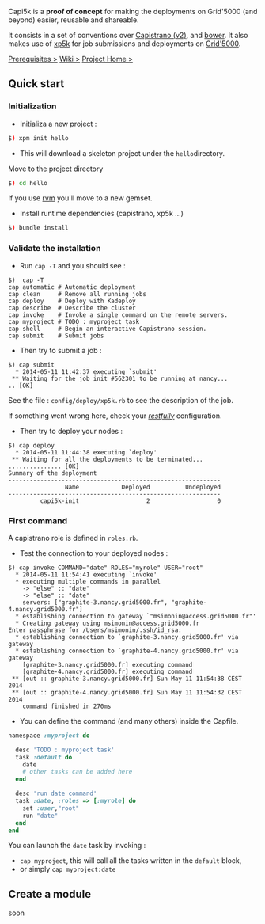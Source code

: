 Capi5k is a **proof of concept** for making the deployments on Grid'5000
(and beyond) easier, reusable and shareable.

It consists in a set of conventions over [Capistrano (v2)](https://github.com/capistrano),
and [bower](http://bower.io/). It also makes use of
[xp5k](https://github.com/pmorillo/xp5k) for job submissions and deployments
on [Grid'5000](https://grid5000.fr).

[Prerequisites >](https://github.com/capi5k/capi5k/wiki/Prerequisites)
[Wiki >](https://github.com/capi5k/capi5k/wiki)
[Project Home >](https://github.com/capi5k)

## Quick start

### Initialization

* Initializa a new project :

```bash
$) xpm init hello
```

* This will download a skeleton project under the ```hello```directory.

Move to the project directory

```bash
$) cd hello
```
If you use [rvm](http://rvm.io) you'll move to a new gemset.

* Install runtime dependencies (capistrano, xp5k ...)

```bash
$) bundle install
```

### Validate the installation

* Run ``` cap -T ``` and you should see :

```
$)  cap -T
cap automatic # Automatic deployment
cap clean     # Remove all running jobs
cap deploy    # Deploy with Kadeploy
cap describe  # Describe the cluster
cap invoke    # Invoke a single command on the remote servers.
cap myproject # TODO : myproject task
cap shell     # Begin an interactive Capistrano session.
cap submit    # Submit jobs
```

* Then try to submit a job :

```
$) cap submit
  * 2014-05-11 11:42:37 executing `submit'
 ** Waiting for the job init #562301 to be running at nancy...
.. [OK]
```

See the file : ```config/deploy/xp5k.rb``` to see the description of the job.

If something went wrong here, check your *[restfully](http://github.com/crohr/restfully)* configuration.

* Then try to deploy your nodes :

```
$) cap deploy
  * 2014-05-11 11:44:38 executing `deploy'
 ** Waiting for all the deployments to be terminated...
............... [OK]
Summary of the deployment
------------------------------------------------------------
                Name            Deployed          Undeployed
------------------------------------------------------------
         capi5k-init                   2                   0
```

### First command

A capistrano role is defined in ```roles.rb```.

* Test the connection to your deployed nodes :

```
$) cap invoke COMMAND="date" ROLES="myrole" USER="root"
  * 2014-05-11 11:54:41 executing `invoke'
  * executing multiple commands in parallel
    -> "else" :: "date"
    -> "else" :: "date"
    servers: ["graphite-3.nancy.grid5000.fr", "graphite-4.nancy.grid5000.fr"]
  * establishing connection to gateway `"msimonin@access.grid5000.fr"'
  * Creating gateway using msimonin@access.grid5000.fr
Enter passphrase for /Users/msimonin/.ssh/id_rsa:
  * establishing connection to `graphite-3.nancy.grid5000.fr' via gateway
  * establishing connection to `graphite-4.nancy.grid5000.fr' via gateway
    [graphite-3.nancy.grid5000.fr] executing command
    [graphite-4.nancy.grid5000.fr] executing command
 ** [out :: graphite-3.nancy.grid5000.fr] Sun May 11 11:54:38 CEST 2014
 ** [out :: graphite-4.nancy.grid5000.fr] Sun May 11 11:54:32 CEST 2014
    command finished in 270ms
```

* You can define the command (and many others) inside the Capfile.

```ruby
namespace :myproject do

  desc 'TODO : myproject task'
  task :default do
    date
    # other tasks can be added here
  end

  desc 'run date command'
  task :date, :roles => [:myrole] do
    set :user,"root"
    run "date"
  end
end
```

You can launch the ```date``` task by invoking :
  * ```cap myproject```, this will call all the tasks written in the ```default``` block,
  * or simply ```cap myproject:date```


## Create a module

soon
